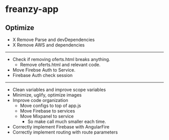 # freanzy-app




## Optimize

- X Remove Parse and devDependencies
- X Remove AWS and dependencies

----------------------------------------------------------------

- Check if removing oferts.html breaks anything.
  - Remove oferts.html and relevant code.
- Move Firebse Auth to Service.
- Firebase Auth check session

-----------------------------------------------------------------  
- Clean variables and improve scope variables
- Minimize, uglify, optimize images
- Improve code organization
  - Move configs to top of app.js
  - Move Firebase to services
  - Move Mixpanel to service
    - So make call much smaller each time.
- Correctly implement Firebase with AngularFire
- Correctly implement routing with route parameters
